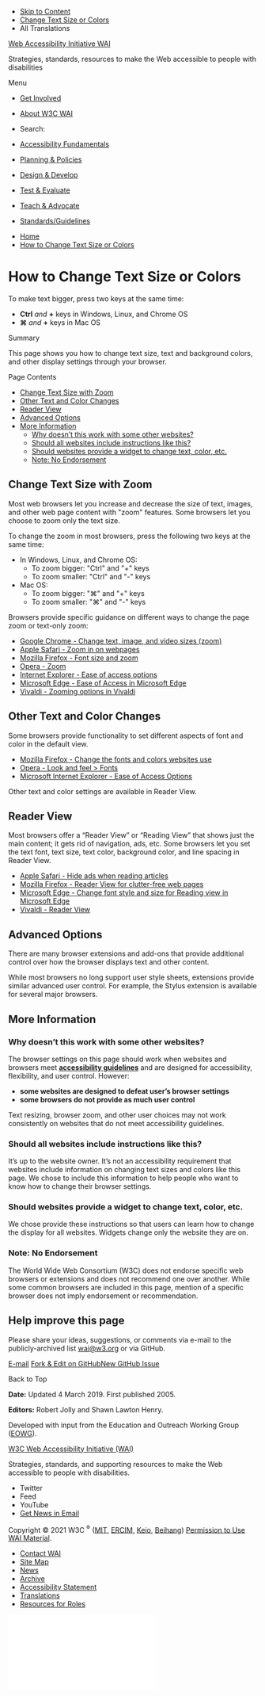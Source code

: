 -   [Skip to Content](#main)
-   [Change Text Size or Colors](/WAI/meta/customize/)
-   All Translations

<a href="/WAI/" class="home"><span class="wai"><span class="wa">Web Accessibility</span> <span class="i"><span class="initieative">Initiative</span> <span>WAI</span></span></span></a>

Strategies, standards, resources to make the Web accessible to people with disabilities

Menu

-   [Get Involved](/WAI/about/participating/)
-   [About W3C WAI](/WAI/about/)
-   <span class="visuallyhidden">Search:</span>

-   [Accessibility Fundamentals](/WAI/fundamentals/)
-   [Planning & Policies](/WAI/planning/)
-   [Design & Develop](/WAI/design-develop/)
-   [Test & Evaluate](/WAI/test-evaluate/)
-   [Teach & Advocate](/WAI/teach-advocate/)
-   [Standards/Guidelines](/WAI/standards-guidelines/)

<!-- -->

-   [Home](/WAI/)
-   [How to Change Text Size or Colors](/WAI/meta/customize/)

How to Change Text Size or Colors
=================================

To make text bigger, press two keys at the same time:

-   **Ctrl** *and* **+** keys in Windows, Linux, and Chrome OS
-   **⌘** *and* **+** keys in Mac OS

Summary

This page shows you how to change text size, text and background colors, and other display settings through your browser.

Page Contents

-   <a href="#change-text-size-with-zoom" id="markdown-toc-change-text-size-with-zoom">Change Text Size with Zoom</a>
-   <a href="#other-text-and-color-changes" id="markdown-toc-other-text-and-color-changes">Other Text and Color Changes</a>
-   <a href="#reader-view" id="markdown-toc-reader-view">Reader View</a>
-   <a href="#advanced-options" id="markdown-toc-advanced-options">Advanced Options</a>
-   <a href="#more-information" id="markdown-toc-more-information">More Information</a>
    -   <a href="#why-doesnt-this-work-with-some-other-websites" id="markdown-toc-why-doesnt-this-work-with-some-other-websites">Why doesn’t this work with some other websites?</a>
    -   <a href="#should-all-websites-include-instructions-like-this" id="markdown-toc-should-all-websites-include-instructions-like-this">Should all websites include instructions like this?</a>
    -   <a href="#should-websites-provide-a-widget-to-change-text-color-etc" id="markdown-toc-should-websites-provide-a-widget-to-change-text-color-etc">Should websites provide a widget to change text, color, etc.</a>
    -   <a href="#note-no-endorsement" id="markdown-toc-note-no-endorsement">Note: No Endorsement</a>

Change Text Size with Zoom
--------------------------

Most web browsers let you increase and decrease the size of text, images, and other web page content with "zoom" features. Some browsers let you choose to zoom only the text size.

To change the zoom in most browsers, press the following two keys at the same time:

-   In Windows, Linux, and Chrome OS:
    -   To zoom bigger: "Ctrl" and "+" keys
    -   To zoom smaller: "Ctrl" and "-" keys
-   Mac OS:
    -   To zoom bigger: "⌘" and "+" keys
    -   To zoom smaller: "⌘" and "-" keys

Browsers provide specific guidance on different ways to change the page zoom or text-only zoom:

-   [Google Chrome - Change text, image, and video sizes (zoom)](https://support.google.com/chrome/answer/96810)
-   [Apple Safari - Zoom in on webpages](https://support.apple.com/guide/safari/zoom-in-on-webpages-ibrw1068/mac)
-   [Mozilla Firefox - Font size and zoom](https://support.mozilla.org/en-US/kb/font-size-and-zoom-increase-size-of-web-pages)
-   [Opera - Zoom](https://help.opera.com/en/latest/browser-window/#zoom)
-   [Internet Explorer - Ease of access options](https://support.microsoft.com/en-us/help/17456/windows-internet-explorer-ease-of-access-options)
-   [Microsoft Edge - Ease of Access in Microsoft Edge](https://support.microsoft.com/en-gb/help/4000734/windows-10-microsoft-edge-ease-of-access)
-   [Vivaldi - Zooming options in Vivaldi](https://help.vivaldi.com/article/zooming-options-in-vivaldi/)

Other Text and Color Changes
----------------------------

Some browsers provide functionality to set different aspects of font and color in the default view.

-   [Mozilla Firefox - Change the fonts and colors websites use](https://support.mozilla.org/en-US/kb/change-fonts-and-colors-websites-use)
-   [Opera - Look and feel &gt; Fonts](https://help.opera.com/en/presto/look-and-feel/#fonts)
-   [Microsoft Internet Explorer - Ease of Access Options](https://support.microsoft.com/en-us/help/17456/windows-internet-explorer-ease-of-access-options)

Other text and color settings are available in Reader View.

Reader View
-----------

Most browsers offer a “Reader View” or “Reading View” that shows just the main content; it gets rid of navigation, ads, etc. Some browsers let you set the text font, text size, text color, background color, and line spacing in Reader View.

-   [Apple Safari - Hide ads when reading articles](https://support.apple.com/en-ca/guide/safari/hide-ads-when-reading-articles-sfri32632/mac)
-   [Mozilla Firefox - Reader View for clutter-free web pages](https://support.mozilla.org/en-US/kb/firefox-reader-view-clutter-free-web-pages)
-   [Microsoft Edge - Change font style and size for Reading view in Microsoft Edge](https://support.microsoft.com/en-us/help/4028023/microsoft-edge-change-font-style-and-size-for-reading-view)
-   [Vivaldi - Reader View](https://help.vivaldi.com/article/reader-view/)

Advanced Options
----------------

There are many browser extensions and add-ons that provide additional control over how the browser displays text and other content.

While most browsers no long support user style sheets, extensions provide similar advanced user control. For example, the Stylus extension is available for several major browsers.

More Information
----------------

### Why doesn’t this work with some other websites?

The browser settings on this page should work when websites and browsers meet **[accessibility guidelines](/WAI/standards-guidelines/)** and are designed for accessibility, flexibility, and user control. However:

-   **some websites are designed to defeat user’s browser settings**
-   **some browsers do not provide as much user control**

Text resizing, browser zoom, and other user choices may not work consistently on websites that do not meet accessibility guidelines.

### Should all websites include instructions like this?

It’s up to the website owner. It’s not an accessibility requirement that websites include information on changing text sizes and colors like this page. We chose to include this information to help people who want to know how to change their browser settings.

### Should websites provide a widget to change text, color, etc.

We chose provide these instructions so that users can learn how to change the display for all websites. Widgets change only the website they are on.

### Note: No Endorsement

The World Wide Web Consortium (W3C) does not endorse specific web browsers or extensions and does not recommend one over another. While some common browsers are included in this page, mention of a specific browser does not imply endorsement or recommendation.

Help improve this page
----------------------

Please share your ideas, suggestions, or comments via e-mail to the publicly-archived list [wai@w3.org](mailto:wai@w3.org?subject=How%20to%20Change%20Text%20Size%20or%20Colors) or via GitHub.

<a href="mailto:wai@w3.org?subject=How%20to%20Change%20Text%20Size%20or%20Colors&amp;body=%5Bput%20comment%20here...%5D%5Cn%5CnI%20give%20permission%20to%20share%20this%20to%20a%20publicly-archived%20e-mail%20list.%22%7D" class="button"><span>E-mail</span></a> <a href="https://github.com/w3c/wai-customize-design/edit/master/index.md" class="button"><span>Fork &amp; Edit on GitHub</span></a><a href="https://github.com/w3c/wai-customize-design/issues/new?title=%5B%5D%20" class="button"><span>New GitHub Issue</span></a>

Back to Top

**Date:** Updated 4 March 2019. First published 2005.

**Editors:** Robert Jolly and Shawn Lawton Henry.

Developed with input from the Education and Outreach Working Group ([EOWG](http://www.w3.org/WAI/EO/)).

<a href="https://www.w3.org/WAI/" class="largelink">W3C Web Accessibility Initiative (WAI)</a>

Strategies, standards, and supporting resources to make the Web accessible to people with disabilities.

-   Twitter
-   Feed
-   YouTube
-   <a href="https://www.w3.org/WAI/news/subscribe/" class="button">Get News in Email</a>

Copyright © 2021 W3C <sup>®</sup> ([MIT](https://www.csail.mit.edu/), [ERCIM](https://www.ercim.eu/), [Keio](https://www.keio.ac.jp/), [Beihang](https://ev.buaa.edu.cn)) [Permission to Use WAI Material](/WAI/about/using-wai-material/).

-   [Contact WAI](/WAI/about/contacting/)
-   [Site Map](/WAI/sitemap/)
-   [News](/WAI/news/)
-   [Archive](/WAI/sitemap/#archive)
-   [Accessibility Statement](/WAI/about/accessibility-statement/)
-   [Translations](/WAI/translations/)
-   [Resources for Roles](/WAI/roles/)

![](//www.w3.org/analytics/piwik/piwik.php?idsite=328&rec=1)

